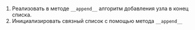 1. Реализовать в методе `__append__` алгоритм добавления узла в конец списка.
2. Инициализировать связный список с помощью метода `__append__`
